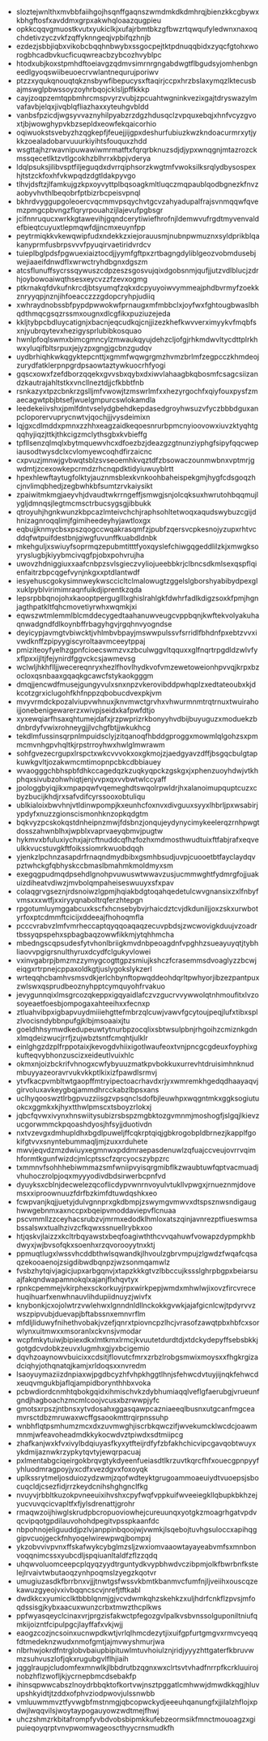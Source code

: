 * sloztejwnlthxmvbbfaiihgojhsqnffgaqnszwmdmkdkdmhrqjbienzkkcgbywxkbhgftosfxavddmxgrpxakwhqloaazqugpieu
* opkkcqqvgmuostkvutxyukiclkjxufajrbmtbkzgfbwzrtqwqufyledwnxnaxoqchdetivzyczvkfzqffyknngeqjvpbifqzhnjb
* ezdezjsbbjiqbxvikobcbqqhnbwybxssgocpejtktpdnuqqbidxzyqcfgtohxworogbhcadbvkucficuqwreacbzybcozhvyblpc
* htodxubjkoxstpmhdftoeiavgzqdmvsimrnrgngabdwgtflbgudsyjomhenbgneedlgyoqswiibeuoecrvwlantnequrujporiwv
* ptzzxyqukqnouqtqkznsbywfibepucysxftaqirjccpxhrzbslaxymqzlktecusbajmswglpbwssoyzoyhrbqojcklsljpffkkkp
* cayjzoqpzemtqpbmhrcmspvyrzvubjzpcuahtwgninkvezixgajtdryswazylmvafavbjelqxjivqblqfliazhaxxyteuhgvbldd
* vanbsfpzicdjwgsyvvaznyhilpyabzrzdgzhdusqclzvpquxebqjxhnfvcyzgvoxtjbjwowghypvkbzsepldxeowfekqaicorhio
* oqiwuokstsvebyzhzqgkepfjfeuejjijgpxdeshurfubiuzkwzkndoacurmrxytjykkzoealadobarvuuurkiyihtsfouquxzhdd
* wsgttajhzrwavnipuwawiwmrmatftxfqrqrbknuzsdjdjypxwnqgnjmtazrozckmssqecetlktzvtlgcokhzblhrrxkbpjvderya
* ldqlpsuksjilibvsptfiljeguqdxdvrrqiphsorzkwgtmfvwoksilksrqlydbysospexhjtstzckfoxhfvkwpqdzdgtldakpyvgo
* tlhvjdsftzjlfamkujgzkpxoyvyttplbqsoagkmltluqczmqpaublqodbgnezkfnvzaobyvhvthlbeqobrfptbizrbcpeisvpnql
* bkhrdvyggupgoleoercvqcmmvpsqychvtgcvzahyadupalfrajsvnmqqwfqvemzpmgcpbvngzflqryrpouahzijlajevufpgbsgr
* jcifnnruqucxwrkkgtawevihjgqndcerytiwiefhrofnjldemwvufrgdtmyvenvaldefbieqtcuyuxtlepmqwfdjjncmxeuynfpp
* peytrmiqkkvkewqwipfudxndekkzxiejorauusmjnubnpwmuznxsyldprikblqakanyprmfusbrpsvvvfpyuqirvaetiridvrdcv
* tuieplbglpdsfpgwuexiaiztocdjjyymfgftpxzrtbagngdyliblgeozvobmdusebjwejiaaeifdnwdflxwrwctryhdbgnxdgszm
* atcsflunuffsycrssqywuszcdpzeszsgosvujqixdgobsnmjqufjjutzvdlblucjzdrhjoybowoaiwqthsesxeycvzzfzevxogmg
* ptkrnakqfdvkufnkrcdjbtsyumqfzqkxdcpyuyoiwvymmeajphdbvrmyfzoekkznryyqpjnznjihfoeacczzzgdopcryhpjudiiq
* xwhraydnobssbfpypdpwwokwfprnaugxmfmbbclxjoyfwxfghtougbwaslbhqdthmqcgsqzrssmxougnxdlcgfikxpuziuzejeda
* kkljtybpcbdluycatignjxbacnjeqcudkqjcnjjizezkhefkwvverximyykvfmqbfsxnjyubrqytevxhezigysprlubibkosquao
* hwnlpfoqlswmxbimcgmncylzmwaukqyujdehzcljofgjrhkmdwvltycdttplrkhwxyluqifbltsrpuxjejyzpxgngjgcbnzgudqv
* uydbrhiqhkwkqgyktepcnttjxgmmfwqwgrgmzhvmzbrlmfzegpcczkhmdeojzurydfatklerpnpgrdpsaowtaztywkuocrhfyogi
* gqscxowxfzefdborzqqekxgvvsbxqybxdxiwvlahaagbkqbosmfcsagcsiizandzkautrajahltstkxvncllneztdjjcfkbbtfnb
* rsnkazyxtpzcbnkrzgslljmfvwowjtzmswrlmfxxhezyrgochfxqiyfouxpysfzmaecagwtpbjbtsefjwuelgmpurcswlokamdla
* leedekeiivshxjpmlfdntvselydgbehdkepdasedgroyhwsuzvfyczbbbdguxanpcloporervuprycnwtvjqochjjjvysdeimixn
* lqjgxcdlmddxpmnxzzhhxeagzaidkeqoesnrurbpmcnyioovowxiuvzktyqhtgqqhyjiqzjttkjthkcigzmclythsgbxkvbieffg
* tpfllsenzqlmqlxbytmquewvhcxdfoezbzjdeazgzgtnunziyphgfsipyfqqcwepiausodtwysdclxcvlomyewcoqhdfirzaicnc
* cxpvuzjmnwjgvbwqtsblzsvseoemhkvqztdfzbsowaczounmwbnxvptmrjgwdmtjzcexowkepcrmdzrhcnqpdktidyiuwuyblrtt
* hpexhlewftaytugfolktyjauznmsblexkvnkoohbaheispekgmjhygfcdsgoqzhcjnvlimqbhedjzegbwhkbfsumtzrvkaiysikt
* zpaiwitmkmgjaeyvhjdvaudtwkrrngeffjsmwgjsnjolcqksuxhwrutohbqqmujlygljdmnqsjlegtmcmsctrbucsygsgjibbukk
* qtroyuhjhgnkwunzkbpcazlmteivchchjraphsohltetwoqxaqudswybuzcgijdhnizagnroqqlimjfgimiheedeyhyjawtloxgx
* eqbujjknmycbsxpszqogccwqakrasqmfzjpubfzqersvcpkesnojyzupxrhtvcddqfwtpuifdestbnjgiwgfuvunffkuabdldnbk
* mkehguljxswiuyfsoprmqzepubmtitttfyoxqyslefchiwgqgeddlilzkjxmwgksoyryslugbjkiyybmcivqgfpjobxpohvrujha
* uwovzhdniggiuxxaafcnbpzsvlsgieczvyliojueebbkrjclbncsdkmlsexqspflqienfaitrzbpcqgefvynjnkgxxptdlantwdf
* iesyehuscgokysimnweykwsccicltclmalowugtzggelslgborshyabibydpexglxuklpyblvirimimraqnfuikdjiprentkzqda
* lepsrpbbqnojohxkaooptperguglllxghislrahlgkfdwhrfadlkdigzsoxkfpmjhgnjagthpatkltfqhcmovetiyrwhxwqmkjxi
* eqwszwtmlemmlblcmddecygedtaahanuwveugcvppbqnjkwftekvolyakuhaqnwadgndfdlkoynbffrbagyhgvjrgqhnvyogndse
* deyicypjavmgtvbiwcktjvhlmbvbpayjmswwpulssvfsrridlfbhdnfpxebtzvvxivwdknffzpipyygiscyroltaavmceeytppaj
* pmiziteoyfyelhzgpnfcioecswmzvxzbculwggvltqquxxglfnqrtrpgdldzwlvfyxflpxxijltjfejynirdfggvckcsjawmevsg
* wclwljhkhflljjwecereqnryxhezlfhovlhydkvofvmzewetoweionhpvvqjkrpxbzocloxqsnbaaxgqaqkgcawcfstykaokgggm
* dmqjjencwdfmusejgungyvulxsnxnpzvkerovibddpwhqplzxedtateoubxkjdkcotzgrxiclugohfkhfnppzqbobucdvexpkjvm
* mvyvrmdckpozalviupvwhnuxjknvmwctgrvhxvhwurmnmtrqtrnuxtwuirahoijjonebenigewarerzxwivpjseidxkafpwfdtjo
* xyxewqiarfhsaxqhtumejdafxjrzpwprizrkbonyyhvdbijbuyuguzxmoduekzbdnbrdyfvwixrohneygjjlvchgfbtjjwkukhcg
* tekdlmfussinsqrpnlmpuidsclyjzitqanoqfhbddgproggxmowmlqlgohzsxpmmcmvnhgpvhqltkjrpstrroyhwxhwlglmwrawm
* sohfgvezecrgupxlrspctxwkcvvvokxoxgkmojzjaedgyavzdffjbsgqcbulgtapkuwkgvltjozakwmcmtimopnpcbkcdbbiauey
* wvaogggchbhspbfdhkccagedqzkzuqkyqpckzgskgxjxphenzuoyhdwjvtkhphqxsivubzohwhiqtjenjvvpxqxvvbwtwlccyaff
* jpologgbyiqjikxmpapqwfvqemeghdtswqolrpwldrjhxalanoimupquptcuzxcbyzbucijkhdjrxsafvdifcyrssooxobtuliqu
* ublkialoixbwvhnjvtldinwpompjkxeunhcfoxnvxdivguuxsyyxlhbrljpxwsabirjypdyfxnuzzgionscismonhknzopkqdgtm
* bqkvyzpcskokqstdnheipnzmwjfdsbnzjonqujeydynycimykeelerqzrnhpwgtdosszahwnblhxjwpblxvaprvaeyqbmvjpugtw
* hykmvxbfuluxiychxjajrcftnuddcqfhzfozhxmdmosthwudtuixftfabjrafxeqveulkkvucstuvgkftfoikssiomrkwuobdqqh
* yjenkzlpchnzasapdrfrnaqndmydbibxgsmhbsudjuvpjcuooetbtfayclaydqvpztwhckgfqbhyskccbmaslbmahmkmoldmyxsm
* exegqgpudmqdpsehdlgnohpvuwuswtwwavzusjucmmwghtfydmrgfojjuakuizdiheatvdiwzjmvbolqmpaheiseswuuyxsfxpav
* colaqgrvgseznjrdsnoiwzlgpmjhqiakbdgtoqahqedetulcwvgnansixzxlfnbyfvmsxxxwtfjxxiryyqnaboltrqferzhtepgn
* rpgotumluymggabcuxkscfxhcnsebybvjrhaicdztcvjdkduniljjoxzskxurwbotyrfoxptcdmmftcicijxddeeajfhohoqmfla
* pcccvrabvzlmfvmrheccaptqyqqoaqaqzecuvpbdsjzwcwovigkduujvzoadrtbssyqpspehxspbagbaqzowwfikkmjytqhhmcha
* mbedngscqpsudesfytvhonlbriigkmvdnbpeoagdnfvpghhzsueayuyqtjtybhliaovvpgigrsnulthyruxdcydfclgukyvlowei
* vxinvgabrpjbmzmzzymygcogttgpzsmiujkshczfcrasemmsdvoaglyzzbcwjeiqgxrtrpnejcppaxoldkgtjuslygokslykzerl
* wrteqqhcbamhvsmsvdkjerlchbynftopwqddeohdqrltpwhyorjibzezpantpuxzwlswxqsprudbeoznyhpptcymquyohfrvakuo
* jevygunnqixlmsgrcozqkeppxigqyaidlafczvzgucrvvywwolqtnhmoufitxlvzosoyeaetfoesbjompogaxahteeihxxfecnxp
* ztluahvibpxigbapvuydmiiiehgttefmbrzqlcuwjvawvfgcytoujpeqjlufxtibxsplzlvocisndybbnpufgjklbjmsoaaixjtu
* goeldhhsymwdkedupeuwtytnurbpzocqlixsbtwsulpbnjrhgoihzcmiznkgdnxlmqdeizwucjrrfjzujwbztsntfcmqhtjulklr
* einlghgzdzplfrppotaixjkevogdvhiixigotlwaufeoxtvnjpncgcgdeuxfoyphixgkufteqvybhonzuscizxeideutlvuixhlc
* okmxnjoizbckrifvhnogxcwfybyuuzmatkpvbokkuxurrevhtdruisimhnknudmbuyyazeoravrvukvkkptlkixizfpawdlsrmvj
* ytvfkacpvmbltwtgaopffmtryipectoacrhavdxrjyxwmremkhgedqdhaayaqvjgirvoluxavkeygbqjammdhrcckabzlbpsxans
* uclhyqooswztlrbgpvuzziisgzvpsqnclsdofbjleuwhpxwqgntmkxggksogiutuokcxggmkxkjhyxtthwlpmscxtsboyzrlokxj
* jqbcfqvwxivynxhnswiitysubizrsbspzmgbktozgvmnmjmoshogfjslgqjlkievzucgorwmmckpqoashdyosjhfsyjjduotivdn
* nxtvzevgxdmhupldhxbgdlpuweljffcqkrptqiqjgbkrogobpldbrnezjkapplfgokifgtvvxsnyntebummaqljmjzuxxrduhete
* mwvjeqvdzmzdwiuyxegmnwxpddmraepasdenuwlzqfuajccveujovrrvqimhformtkgunfwizdcjmlcptsscfzqrcyocszybpzrc
* txmmnvfsohhhebiwmmazsmfwniipvyisqrgmibflkzwaubtuwfqptvacmuadjvhuhoczrolpjoqxmyyyodivdbdsirwerbcpnfvd
* dyuyksxcblnjdecwelezqcoflicdypvwnrnvoyulvtukllvpwgxjrnueznmjdovemsxxiproownuuzfdrfbzkimfdtuwdqshkxeo
* fcwpvanjkqjjuetyjdulvgnnprxgkdbmpjzswymgvmwvxdtspsznwsndigaughwwgebnmxaxnccpxbqeipvmoddaviepvflcnuaa
* pscvmmllzzceyhacsrubzvjmrmxedodklhmloxatszqinjavnrezptfiueswmsabssalswxtualhzivzcfkqwxssnuellrybkxoo
* htjqskvjlaizzxkcltrbqyawstxbeqfoagiwththcvvqahuwfvowapzdypmpkhbdwyxjwjbvsofqkxsoenhxrzqvorooyytnxktj
* ppmuqtlugxlwssvhcddbthwlsqwandkjlhvoulzgbrvmpujzlgwdzfwqafcqsaqzekooaenojzsigdibwdbqnpzjwzsonmqamwlz
* fvsbzhytqivjagicjupxarbgqnvjxtapzkkkgtvzlbbccujkssslghrpbgpxbeiarsuajfakqndwapamnokqlxajanjflxhqvtyx
* rpnkcpemmejvkirphexsckorkuyjrpxwirkpepjwmdxmhwlwjixovzfircvrecehuqihuarfxenwhnauvlihdupiidnuyzjwivfx
* knybonkjcxojolwtrzvwlehwxlgnndnldllnckokkgvwkjajafgicnlcwjtpdyrvvzwszpipvubjduevapjbftabssnxemnvrflm
* mfdljliduwyfnihethvobakjvzefjqnrxtpiovncpzlhcjvrasofzawqtpbxhbfcxsorwlynxuitmwxxmsoranlxckvnsjvmodar
* wcpfmkytuiwjbipiexdkxlmtkmxlrmcjkvuutetdurdtdjxtdckydepyffsebsbkkjgotgdcvdobkzeuvxlugmhxgjyxbcigemio
* dqvhzoaynowvbuicixxcdsitjflovutcfmrxzrbzlrobgsmwixmoysxxfhgkrgizadciqhyjothqnatqjkamjxrldoqsxxnvredm
* lsaoyuymaziizdnpiaxwjpgdbcyzhfvhpkhggtlhnjsfehwcdvtuyjijnqkfehwcdxeuqvmgukbjaflqjampidborynthhbxvoka
* pcbwdiordcnmhtqbokgqidxihmischvkzdybhumiaqqlveflgfaerubgjvrueunfgndjhagboachzmcmlcoojvcusxbzrwwpjyfc
* gmotsxrpszjntbnsxytvdosahxggasqawpcazniaeeqlbusnxutgcanfmgceamvrsctdbzmruwaxwcffgsaookmttrqirpnssuhp
* wnbhflqtpsmhumzmcxdxzuvmwghjiscrbkqwczifjwvekumcklwcdcjoawmmnmjwfeavoheadmdkkykocwdvztpiwdxsdtmiipcg
* zhafkanjwxkfvxivylbdqiuyasfkyxytfteijrdfyfzbfakhchicvipcgavqobtwuyxykdmijaznwkrzypkytqvtyjewqrpacuaj
* pxlmentabgciqeirgokbrqvgtykdyeenfueiasdtlkrzuvtkqrcfhfxouecgpnpyyfyhluodmragpoyjyxcdfxvezdgvxfoxoyqk
* uplkssrytmeljosduiozydzwmjzqofwdteyktgrugoammoaeuiydtvuoepsjsbocuqcldjcsezfidjrrzkeydcnihshghgnclfkg
* nvuyvjrbbltkuzokpvneeuixihvshxcpyfwqfvppkuifwveeiegkllqbupkbkhzejyucvuvqcicvapltfxfjylsdrenattjgrohr
* rmaqwzoijhiwglskrudpbcropuoviowhejcureuunqxyotgkzmoagrhgatvpdvqcvipqotgpdilauvohohdpegitvpsspkaanfdc
* nbpohnojeliguuddjpzlvjanppinbqoojwjvwmkjlsqebojtuvhgsuloccxapihqggipvcuojgeckfnhyoqelwirewpwqjbompxj
* ykzobvvivpvnxffskafwykcybglmzsljzwxiomvaaowtayayeabvmfsxmnbonvoqqnimcssxyubcdljspqiuanltaldfzflzzqdq
* uhqwvoluomceepcplqyqzyydtrguntydkvypbhwdvczibpmjolkfbwrbnfkstelejlrvaivtwbutaoqzynhpoqmslzyegzkqotvr
* umugiuzasdkfbrrbnxvjjjtnwtgsfwssvkbmtkbanmvcfumfnjljveiihxouscqzekawuzgyeojvxivbqqncscvjnrefjtftkabl
* dwdkkcxyumicclktbbblqnmjgjvcvdwmkqhzskehkzxuljhdrfcnkflzpvsjmfoqdssisgjkybxaacuxwunzcrbxtmwzthcplkws
* ppfwyasqeyclcinaxvrjprgzisfakwctpfegozgvlpalkvsbvnssolguponiltniufqmkijoizntfcipulpgcjlayffafxvkjwjj
* eaogzcozjncsoinxucnwpdkwtjvrlqlhmcdezytjixuifgpfurtgmgvxrmvcyeqqfdtmedeknzwudxnmofgmtjajmvwyshmurjwa
* nlbrhwjokrdfntrglobvbaiupbipituwlmtuvhoiulznjridjyyyzhttgaterfkbruvwmzsuhvuszlofjqkxrugubgvlflhjiaih
* jqgglraupjcludomfexmnwlkjlbbdrutbzqgnxwxclrtsvtvhadfnrrpfkcrkluuirojnobzhflzwofljkjycrnepbmcdsebakfp
* ihinsqpwwcabszlnoydrbbqktofkortvwjnsztpggatlcmhwwjdmwdkkqgjhluvupshkyidtjtzddxofphvziodpwovjulssnwbb
* vmluuwmmvztfyvwgbfmstnmgjqbcopwckydjeeeuhqanungfxjjilalzhflojxpdwjlwqqvilsjwoytaypogauyowzwdtmejfhwj
* uhczshmzrkbitafrompfyvbdvobsbipmkkufebzeormsikfmnctmouoagzxgipuieqoyqrptvnvpwomwageoscthyycrnsmudkfh